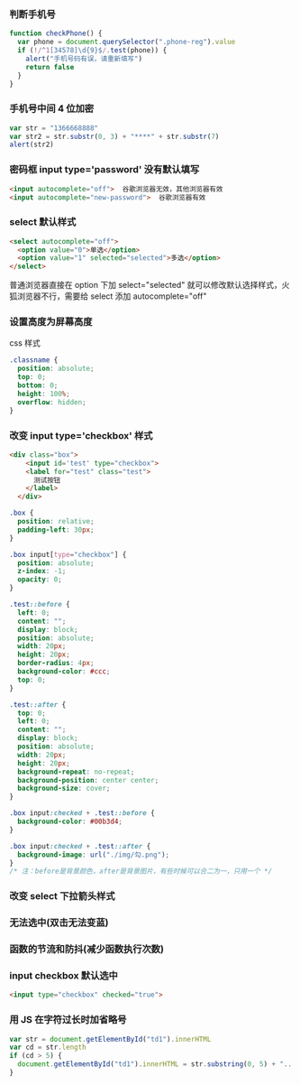 ### 判断手机号

```js
function checkPhone() {
  var phone = document.querySelector(".phone-reg").value
  if (!/^1[34578]\d{9}$/.test(phone)) {
    alert("手机号码有误，请重新填写")
    return false
  }
}
```

### 手机号中间 4 位加密

```js
var str = "1366668888"
var str2 = str.substr(0, 3) + "****" + str.substr(7)
alert(str2)
```

### 密码框 input type='password' 没有默认填写

```html
<input autocomplete="off">  谷歌浏览器无效，其他浏览器有效
<input autocomplete="new-password">  谷歌浏览器有效
```

### select 默认样式

```html
<select autocomplete="off">
  <option value="0">单选</option>
  <option value="1" selected="selected">多选</option>
</select>
```

普通浏览器直接在 option 下加 select="selected" 就可以修改默认选择样式，火狐浏览器不行，需要给 select 添加 autocomplete="off"

### 设置高度为屏幕高度

css 样式

```css
.classname {
  position: absolute;
  top: 0;
  bottom: 0;
  height: 100%;
  overflow: hidden;
}
```

### 改变 input type='checkbox' 样式

```html
<div class="box">
    <input id='test' type="checkbox">
    <label for="test" class="test">
      测试按钮
    </label>
  </div>
```

```css
.box {
  position: relative;
  padding-left: 30px;
}

.box input[type="checkbox"] {
  position: absolute;
  z-index: -1;
  opacity: 0;
}

.test::before {
  left: 0;
  content: "";
  display: block;
  position: absolute;
  width: 20px;
  height: 20px;
  border-radius: 4px;
  background-color: #ccc;
  top: 0;
}

.test::after {
  top: 0;
  left: 0;
  content: "";
  display: block;
  position: absolute;
  width: 20px;
  height: 20px;
  background-repeat: no-repeat;
  background-position: center center;
  background-size: cover;
}

.box input:checked + .test::before {
  background-color: #00b3d4;
}

.box input:checked + .test::after {
  background-image: url("./img/勾.png");
}
/* 注：before是背景颜色，after是背景图片，有些时候可以合二为一，只用一个 */
```

### 改变 select 下拉箭头样式

### 无法选中(双击无法变蓝)

### 函数的节流和防抖(减少函数执行次数)

### input checkbox 默认选中

```html
<input type="checkbox" checked="true">
```

### 用 JS 在字符过长时加省略号

```js
var str = document.getElementById("td1").innerHTML
var cd = str.length
if (cd > 5) {
  document.getElementById("td1").innerHTML = str.substring(0, 5) + "..."
}
```

